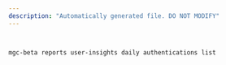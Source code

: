 ```yaml
---
description: "Automatically generated file. DO NOT MODIFY"
---
```


```bash


mgc-beta reports user-insights daily authentications list

```